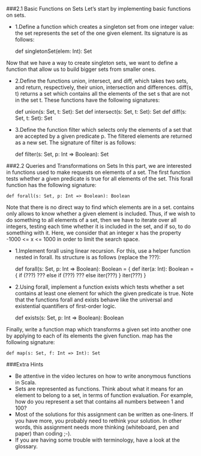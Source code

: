 

###2.1 Basic Functions on Sets
Let’s start by implementing basic functions on sets.

- 1.Define a function which creates a singleton set from one integer value: the set represents the set of the one given 
element. Its signature is as follows:


    def singletonSet(elem: Int): Set

Now that we have a way to create singleton sets, we want to define a function that allow us to build bigger sets from 
smaller ones.

- 2.Define the functions union, intersect, and diff, which takes two sets, and return, respectively, their union, 
intersection and differences. diff(s, t) returns a set which contains all the elements of the set s that are not in the set t. These functions have the following signatures:


    def union(s: Set, t: Set): Set
    def intersect(s: Set, t: Set): Set
    def diff(s: Set, t: Set): Set

- 3.Define the function filter which selects only the elements of a set that are accepted by a given predicate p. 
The filtered elements are returned as a new set. The signature of filter is as follows:


    def filter(s: Set, p: Int => Boolean): Set
    
    
###2.2 Queries and Transformations on Sets
In this part, we are interested in functions used to make requests on elements of a set. The first function tests whether a given predicate is true for all elements of the set. This forall function has the following signature:

    def forall(s: Set, p: Int => Boolean): Boolean
    
Note that there is no direct way to find which elements are in a set. contains only allows to know whether a given element is included. Thus, if we wish to do something to all elements of a set, then we have to iterate over all integers, testing each time whether it is included in the set, and if so, to do something with it. Here, we consider that an integer x has the property -1000 <= x <= 1000 in order to limit the search space.

- 1.Implement forall using linear recursion. For this, use a helper function nested in forall. Its structure is as follows (replace the ???):


    def forall(s: Set, p: Int => Boolean): Boolean = {
     def iter(a: Int): Boolean = {
       if (???) ???
       else if (???) ???
       else iter(???)
     }
     iter(???)
    }


- 2.Using forall, implement a function exists which tests whether a set contains at least one element for which the given predicate is true. Note that the functions forall and exists behave like the universal and existential quantifiers of first-order logic.


    def exists(s: Set, p: Int => Boolean): Boolean
    
    
Finally, write a function map which transforms a given set into another one by applying to each of its elements the given function. map has the following signature:

    def map(s: Set, f: Int => Int): Set

###Extra Hints
* Be attentive in the video lectures on how to write anonymous functions in Scala.
* Sets are represented as functions. Think about what it means for an element to belong to a set, in terms of function evaluation. For example, how do you represent a set that contains all numbers between 1 and 100?
* Most of the solutions for this assignment can be written as one-liners. If you have more, you probably need to rethink your solution. In other words, this assignment needs more thinking (whiteboard, pen and paper) than coding ;-).
* If you are having some trouble with terminology, have a look at the glossary.